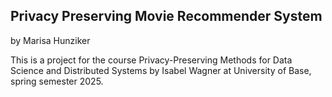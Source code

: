 ## Privacy Preserving Movie Recommender System
by Marisa Hunziker

This is a project for the course Privacy-Preserving Methods for Data Science and Distributed Systems by Isabel Wagner at University of Base, spring semester 2025.